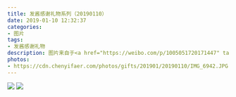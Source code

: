 ```yaml
---
title: 发酱感谢礼物系列（20190110）
date: 2019-01-10 12:32:37
categories:
- 图片
tags:
- 发酱感谢礼物
description: 图片来自于<a href="https://weibo.com/p/1005051720171447" target="_blank">quanmmmmm</a><br/>谢谢没留名水友送的“不看不听不港”小沙弥 ​ ​  ​​​ ​​​ ​​​ ​​​
photos: 
- https://cdn.chenyifaer.com/photos/gifts/201901/20190110/IMG_6942.JPG
---
```


![](https://cdn.chenyifaer.com/photos/gifts/201901/20190110/IMG_6943.JPG)
![](https://cdn.chenyifaer.com/photos/gifts/201901/20190110/IMG_6944.JPG)
